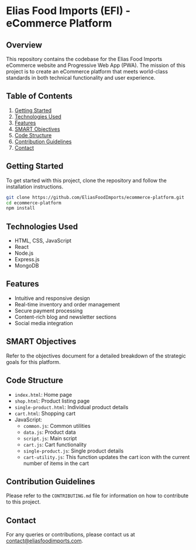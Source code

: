 # Elias Food Imports (EFI) - eCommerce Platform

## Overview
This repository contains the codebase for the Elias Food Imports eCommerce website and Progressive Web App (PWA). The mission of this project is to create an eCommerce platform that meets world-class standards in both technical functionality and user experience.

## Table of Contents
1. [Getting Started](#getting-started)
2. [Technologies Used](#technologies-used)
3. [Features](#features)
4. [SMART Objectives](#smart-objectives)
5. [Code Structure](#code-structure)
6. [Contribution Guidelines](#contribution-guidelines)
7. [Contact](#contact)

## Getting Started
To get started with this project, clone the repository and follow the installation instructions.

```bash
git clone https://github.com/EliasFoodImports/ecommerce-platform.git
cd ecommerce-platform
npm install
```

## Technologies Used
- HTML, CSS, JavaScript
- React
- Node.js
- Express.js
- MongoDB

## Features
- Intuitive and responsive design
- Real-time inventory and order management
- Secure payment processing
- Content-rich blog and newsletter sections
- Social media integration

## SMART Objectives
Refer to the objectives document for a detailed breakdown of the strategic goals for this platform.

## Code Structure
- `index.html`: Home page
- `shop.html`: Product listing page
- `single-product.html`: Individual product details
- `cart.html`: Shopping cart
- JavaScript:
  - `common.js`: Common utilities
  - `data.js`: Product data
  - `script.js`: Main script
  - `cart.js`: Cart functionality
  - `single-product.js`: Single product details
  - `cart-utility.js`: This function updates the cart icon with the current number of items in the cart

## Contribution Guidelines
Please refer to the `CONTRIBUTING.md` file for information on how to contribute to this project.

## Contact
For any queries or contributions, please contact us at [contact@eliasfoodimports.com](mailto:contact@eliasfoodimports.com).
